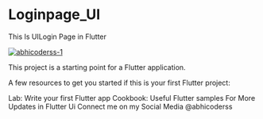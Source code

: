 # Loginpage_UI
This Is UILogin Page in Flutter

<a href="https://ibb.co/zSVTmwn"><img src="https://i.ibb.co/4jRnFxm/abhicoderss-1.png" alt="abhicoderss-1" border="0"></a>

This project is a starting point for a Flutter application.

A few resources to get you started if this is your first Flutter project:

Lab: Write your first Flutter app
Cookbook: Useful Flutter samples
For More Updates in Flutter Ui Connect me on my Social Media @abhicoderss
